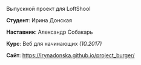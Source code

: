 Выпускной проект для LoftShool

**Студент**: Ирина Донская

**Наставник**: Александр Собакарь

**Курс**: Веб для начинающих *(10.2017)*

**Сайт**: https://irynadonska.github.io/project_burger/
